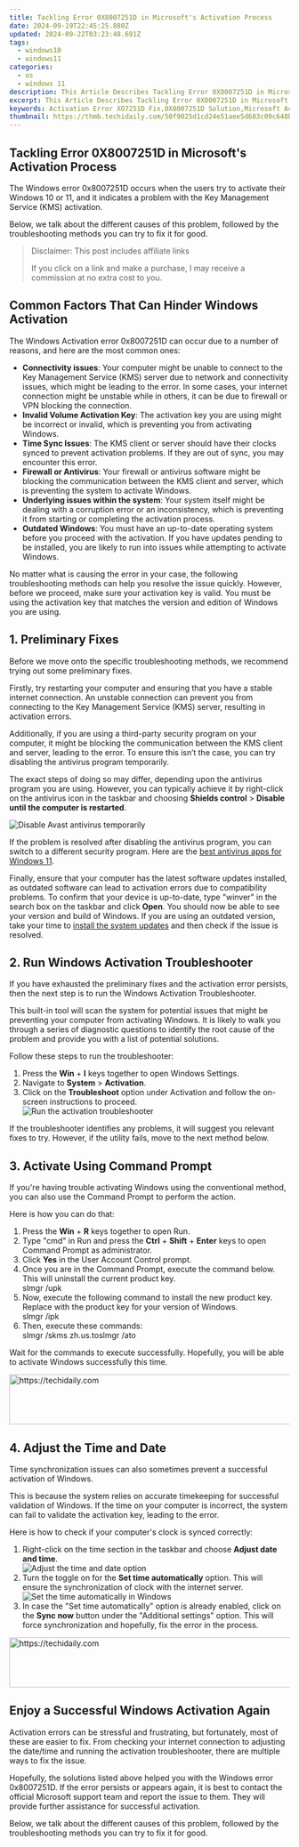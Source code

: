 ```yaml
---
title: Tackling Error 0X8007251D in Microsoft's Activation Process
date: 2024-09-19T22:45:25.880Z
updated: 2024-09-22T03:23:48.691Z
tags:
  - windows10
  - windows11
categories:
  - os
  - windows 11
description: This Article Describes Tackling Error 0X8007251D in Microsoft's Activation Process
excerpt: This Article Describes Tackling Error 0X8007251D in Microsoft's Activation Process
keywords: Activation Error XO7251D Fix,0X8007251D Solution,Microsoft Activation Error 0X8007251D,Windows Activation Failure 0X8007251D,Unlocking XO7251D Error,Resolve 0X8007251D in MS,Microsoft Activate 0X8007251D Error
thumbnail: https://thmb.techidaily.com/50f9025d1cd24e51aee5d683c09c648b774d15c542de5a35365804c9b914df05.jpg
---
```


## Tackling Error 0X8007251D in Microsoft's Activation Process

 The Windows error 0x8007251D occurs when the users try to activate their Windows 10 or 11, and it indicates a problem with the Key Management Service (KMS) activation.

 Below, we talk about the different causes of this problem, followed by the troubleshooting methods you can try to fix it for good.

>  Disclaimer: This post includes affiliate links
>
>  If you click on a link and make a purchase, I may receive a commission at no extra cost to you.
>

## Common Factors That Can Hinder Windows Activation

 The Windows Activation error 0x8007251D can occur due to a number of reasons, and here are the most common ones:

* **Connectivity issues**: Your computer might be unable to connect to the Key Management Service (KMS) server due to network and connectivity issues, which might be leading to the error. In some cases, your internet connection might be unstable while in others, it can be due to firewall or VPN blocking the connection.
* **Invalid Volume Activation Key**: The activation key you are using might be incorrect or invalid, which is preventing you from activating Windows.
* **Time Sync Issues**: The KMS client or server should have their clocks synced to prevent activation problems. If they are out of sync, you may encounter this error.
* **Firewall or Antivirus**: Your firewall or antivirus software might be blocking the communication between the KMS client and server, which is preventing the system to activate Windows.
* **Underlying issues within the system**: Your system itself might be dealing with a corruption error or an inconsistency, which is preventing it from starting or completing the activation process.
* **Outdated Windows**: You must have an up-to-date operating system before you proceed with the activation. If you have updates pending to be installed, you are likely to run into issues while attempting to activate Windows.

 No matter what is causing the error in your case, the following troubleshooting methods can help you resolve the issue quickly. However, before we proceed, make sure your activation key is valid. You must be using the activation key that matches the version and edition of Windows you are using.

## 1\. Preliminary Fixes

 Before we move onto the specific troubleshooting methods, we recommend trying out some preliminary fixes.

 Firstly, try restarting your computer and ensuring that you have a stable internet connection. An unstable connection can prevent you from connecting to the Key Management Service (KMS) server, resulting in activation errors.

 Additionally, if you are using a third-party security program on your computer, it might be blocking the communication between the KMS client and server, leading to the error. To ensure this isn’t the case, you can try disabling the antivirus program temporarily.

 The exact steps of doing so may differ, depending upon the antivirus program you are using. However, you can typically achieve it by right-click on the antivirus icon in the taskbar and choosing **Shields control** \> **Disable until the computer is restarted**.

![Disable Avast antivirus temporarily](https://static1.makeuseofimages.com/wordpress/wp-content/uploads/2022/07/disable-avast.jpg)

 If the problem is resolved after disabling the antivirus program, you can switch to a different security program. Here are the [best antivirus apps for Windows 11](https://www.makeuseof.com/windows-11-antivirus-apps/).

 Finally, ensure that your computer has the latest software updates installed, as outdated software can lead to activation errors due to compatibility problems. To confirm that your device is up-to-date, type "winver" in the search box on the taskbar and click **Open**. You should now be able to see your version and build of Windows. If you are using an outdated version, take your time to [install the system updates](https://www.makeuseof.com/update-windows-manually/) and then check if the issue is resolved.

## 2\. Run Windows Activation Troubleshooter

 If you have exhausted the preliminary fixes and the activation error persists, then the next step is to run the Windows Activation Troubleshooter.

 This built-in tool will scan the system for potential issues that might be preventing your computer from activating Windows. It is likely to walk you through a series of diagnostic questions to identify the root cause of the problem and provide you with a list of potential solutions.

 Follow these steps to run the troubleshooter:

1. Press the **Win** \+ **I** keys together to open Windows Settings.
2. Navigate to **System** \> **Activation**.
3. Click on the **Troubleshoot** option under Activation and follow the on-screen instructions to proceed.  
![Run the activation troubleshooter](https://static1.makeuseofimages.com/wordpress/wp-content/uploads/2023/05/windows-activation-troubleshooter.jpg)

 If the troubleshooter identifies any problems, it will suggest you relevant fixes to try. However, if the utility fails, move to the next method below.

## 3\. Activate Using Command Prompt

 If you're having trouble activating Windows using the conventional method, you can also use the Command Prompt to perform the action.

 Here is how you can do that:

1. Press the **Win** \+ **R** keys together to open Run.
2. Type "cmd" in Run and press the **Ctrl** \+ **Shift** \+ **Enter** keys to open Command Prompt as administrator.
3. Click **Yes** in the User Account Control prompt.
4. Once you are in the Command Prompt, execute the command below. This will uninstall the current product key.  
slmgr /upk
5. Now, execute the following command to install the new product key. Replace <Product Key> with the product key for your version of Windows.  
slmgr /ipk <Product Key>
6. Then, execute these commands:  
slmgr /skms zh.us.toslmgr /ato

 Wait for the commands to execute successfully. Hopefully, you will be able to activate Windows successfully this time.

<!-- affiliate ads begin -->
<a href="https://appsumo.8odi.net/c/5597632/2082520/7443" target="_top" id="2082520">
  <img src="//a.impactradius-go.com/display-ad/7443-2082520" border="0" alt="https://techidaily.com" width="728" height="90"/>
</a>
<img height="0" width="0" src="https://appsumo.8odi.net/i/5597632/2082520/7443" style="position:absolute;visibility:hidden;" border="0" />
<!-- affiliate ads end -->

## 4\. Adjust the Time and Date

 Time synchronization issues can also sometimes prevent a successful activation of Windows.

 This is because the system relies on accurate timekeeping for successful validation of Windows. If the time on your computer is incorrect, the system can fail to validate the activation key, leading to the error.

 Here is how to check if your computer's clock is synced correctly:

1. Right-click on the time section in the taskbar and choose **Adjust date and time**.  
![Adjust the time and date option](https://static1.makeuseofimages.com/wordpress/wp-content/uploads/2023/05/adjust-date-time.jpg)
2. Turn the toggle on for the **Set time automatically** option. This will ensure the synchronization of clock with the internet server.  
![Set the time automatically in Windows](https://static1.makeuseofimages.com/wordpress/wp-content/uploads/2023/05/set-time-automatically.jpg)
3. In case the "Set time automatically" option is already enabled, click on the **Sync now** button under the "Additional settings" option. This will force synchronization and hopefully, fix the error in the process.

<!-- affiliate ads begin -->
<a href="https://unicoeye.pxf.io/c/5597632/2134492/18498" target="_top" id="2134492">
  <img src="//a.impactradius-go.com/display-ad/18498-2134492" border="0" alt="https://techidaily.com" width="728" height="90"/>
</a>
<img height="0" width="0" src="https://unicoeye.pxf.io/i/5597632/2134492/18498" style="position:absolute;visibility:hidden;" border="0" />
<!-- affiliate ads end -->

## Enjoy a Successful Windows Activation Again

 Activation errors can be stressful and frustrating, but fortunately, most of these are easier to fix. From checking your internet connection to adjusting the date/time and running the activation troubleshooter, there are multiple ways to fix the issue.

 Hopefully, the solutions listed above helped you with the Windows error 0x8007251D. If the error persists or appears again, it is best to contact the official Microsoft support team and report the issue to them. They will provide further assistance for successful activation.

 Below, we talk about the different causes of this problem, followed by the troubleshooting methods you can try to fix it for good.



<ins class="adsbygoogle"
      style="display:block"
      data-ad-client="ca-pub-7571918770474297"
      data-ad-slot="8358498916"
      data-ad-format="auto"
      data-full-width-responsive="true"></ins>
    